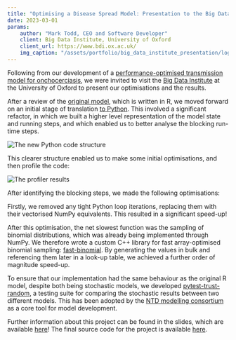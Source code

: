 ```yaml
---
title: "Optimising a Disease Spread Model: Presentation to the Big Data Institute"
date: 2023-03-01
params:
    author: "Mark Todd, CEO and Software Developer"
    client: Big Data Institute, University of Oxford
    client_url: https://www.bdi.ox.ac.uk/
    img_caption: "/assets/portfolio/big_data_institute_presentation/logo.jpg"
---
```


Following from our development of a [performance-optimised transmission model for onchocerciasis](/portfolio/epioncho), we were invited to visit the [Big Data Institute](https://www.bdi.ox.ac.uk/) at the University of Oxford to present our optimisations and the results.

After a review of the [original model](https://github.com/mrc-ide/EPIONCHO.IBM), which is written in R, we moved forward on an initial stage of translation [to Python](https://github.com/NTD-Modelling-Consortium/EPIONCHO-IBM).
This involved a significant refactor, in which we built a higher level representation of the model state and running steps, and which enabled us to better analyse the blocking run-time steps.

<img src="/assets/portfolio/big_data_institute_presentation/python.png" alt="The new Python code structure">

This clearer structure enabled us to make some initial optimisations, and then profile the code:

<img src="/assets/portfolio/big_data_institute_presentation/profiler.png" alt="The profiler results">

After identifying the blocking steps, we made the following optimisations:

Firstly, we removed any tight Python loop iterations, replacing them with their vectorised NumPy equivalents.
This resulted in a significant speed-up!

After this optimisation, the net slowest function was the sampling of binomial distributions, which was already being implemented through NumPy.
We therefore wrote a custom C++ library for fast array-optimised binomial sampling: [fast-binomial](https://github.com/NTD-Modelling-Consortium/fast-binomial).
By generating the values in bulk and referencing them later in a look-up table, we achieved a further order of magnitude speed-up.

To ensure that our implementation had the same behaviour as the original R model, despite both being stochastic models, we developed [pytest-trust-random](https://github.com/NTD-Modelling-Consortium/pytest-trust-random), a testing suite for comparing the stochastic results between two different models.
This has been adopted by the [NTD modelling consortium](https://www.ntdmodelling.org/) as a core tool for model development.

Further information about this project can be found in the slides, which are available [here](/assets/portfolio/big_data_institute_presentation/slides.pdf)!
The final source code for the project is available [here](https://github.com/NTD-Modelling-Consortium/EPIONCHO-IBM).
